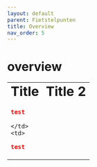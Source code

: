 ```yaml
---
layout: default
parent: Fietstelpunten
title: Overview
nav_order: 5
---
```


# overview


<table border="0">
 <tr>
    <td><b style="font-size:30px">Title</b></td>
    <td><b style="font-size:30px">Title 2</b></td>
 </tr>
 <tr>
    <td>
    
```json
test
```
    
    
    
    </td>
    <td>
```json
test
```

</td>
 </tr>
</table>